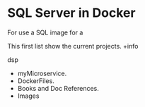 # SQL Server in Docker
For use a SQL image for a 

This first list show the current projects.
+info

dsp


* myMicroservice.
* DockerFiles.
* Books and Doc References.
* Images

